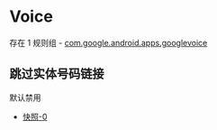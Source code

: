 # Voice

存在 1 规则组 - [com.google.android.apps.googlevoice](/src/apps/com.google.android.apps.googlevoice.ts)

## 跳过实体号码链接

默认禁用

- [快照-0](https://i.gkd.li/import/13314255)
